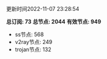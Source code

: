 更新时间2022-11-07 23:28:54

**总订阅: 73**
**总节点: 2044**
**有效节点: 949**
- ss节点: 568
- v2ray节点: 249
- trojan节点: 132
